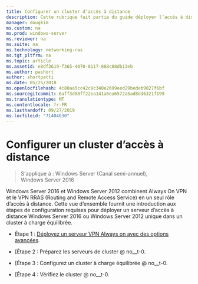 ```yaml
---
title: Configurer un cluster d’accès à distance
description: Cette rubrique fait partie du guide déployer l’accès à distance dans un cluster dans Windows Server 2016.
manager: dougkim
ms.custom: na
ms.prod: windows-server
ms.reviewer: na
ms.suite: na
ms.technology: networking-ras
ms.tgt_pltfrm: na
ms.topic: article
ms.assetid: e8df3619-f365-4070-8117-888c88db13eb
ms.author: pashort
author: shortpatti
ms.date: 05/25/2018
ms.openlocfilehash: 4c80aa5cc42c9c340e2699eed29bedeb9027f6bf
ms.sourcegitcommit: 6aff3d88ff22ea141a6ea6572a5ad8dd6321f199
ms.translationtype: MT
ms.contentlocale: fr-FR
ms.lasthandoff: 09/27/2019
ms.locfileid: "71404630"
---
```

# <a name="configure-a-remote-access-cluster"></a>Configurer un cluster d’accès à distance

>S'applique à : Windows Server (Canal semi-annuel), Windows Server 2016

 Windows Server 2016 et Windows Server 2012 combinent Always On VPN et le VPN RRAS (Routing and Remote Access Service) en un seul rôle d’accès à distance. Cette vue d’ensemble fournit une introduction aux étapes de configuration requises pour déployer un serveur d’accès à distance Windows Server 2016 ou Windows Server 2012 unique dans un cluster à charge équilibrée.
  
-  Étape 1 : [Déployez un serveur VPN Always on avec des options avancées](../../../vpn/always-on-vpn/deploy/always-on-vpn-adv-options.md).
  
-   [Étape 2 : Préparez les serveurs de cluster @ no__t-0.  
  
-   [Étape 3 : Configurez un cluster à charge équilibrée @ no__t-0.  
  
-   [Étape 4 : Vérifiez le cluster @ no__t-0.  
  


